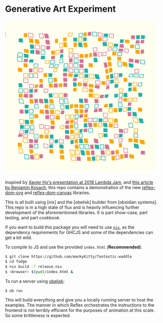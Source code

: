 # Generative Art Experiment

![image](imgs/screen1.png)

Inspired by [Xavier Ho's presentation at 2018 Lambda Jam](http://lambdajam.yowconference.com.au/proposal/?id=6175), and [this article by Benjamin Kovach](https://www.kovach.me/posts/2018-03-07-generating-art.html), this repo contains a demonstration of the new [reflex-dom-svg](https://github.com/qfpl/reflex-dom-svg/) and [reflex-dom-canvas](https://github.com/qfpl/reflex-dom-canvas/) libraries.

This is all built using [nix] and the [obelisk] builder from [obsidian systems]. This repo is in a high state of flux and is heavily influencing further development of the aforementioned libraries. It is part show-case, part testing, and part cookbook.

If you want to build this package you will need to use [`nix`](https://nixos.org/), as the dependency requirements for GHCJS and some of the dependencies can get a bit wild.

To compile to JS and use the provided `index.html` (**Recommended**).

```bash
$ git clone https://github.com/mankyKitty/fantastic-waddle
$ cd fudge
$ nix build -f release.nix
$ <browser> $(pwd)/index.html &
```

To run a server using [obelisk](https://github.com/obsidiansystems/obelisk):

```shell
$ ob run
```

This will build everything and give you a locally running server to host the examples. The manner in which Reflex orchestrates the instructions to the frontend is not terribly efficient for the purposes of animation at this scale. So some brittleness is expected.
